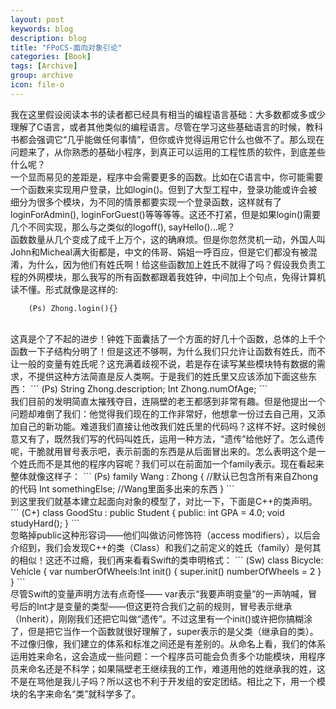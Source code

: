 ```yaml
---
layout: post
keywords: blog
description: blog
title: "FPoCS-面向对象引论"
categories: [Book]
tags: [Archive]
group: archive
icon: file-o
---
```




我在这里假设阅读本书的读者都已经具有相当的编程语言基础：大多数都或多或少理解了C语言，或者其他类似的编程语言。尽管在学习这些基础语言的时候，教科书都会强调它“几乎能做任何事情”，但你或许觉得运用它什么也做不了。那么现在问题来了，从你熟悉的基础小程序，到真正可以运用的工程性质的软件，到底差些什么呢？<br />
一个显而易见的差距是，程序中会需要更多的函数。比如在C语言中，你可能需要一个函数来实现用户登录，比如login()。但到了大型工程中，登录功能或许会被细分为很多个模块，为不同的情景都要实现一个登录函数，这样就有了loginForAdmin(), loginForGuest()等等等等。这还不打紧，但是如果login()需要几个不同实现，那么与之类似的logoff(), sayHello()...呢？<br />
函数数量从几个变成了成千上万个，这的确麻烦。但是你忽然灵机一动，外国人叫John和Micheal满大街都是，中文的伟哥、娟姐一呼百应，但是它们都没有被混淆，为什么，因为他们有姓氏啊！给这些函数加上姓氏不就得了吗？假设我负责工程的外网模块，那么我写的所有函数都跟着我姓钟，中间加上个句点，免得计算机读不懂。形式就像是这样的:
```
    (Ps) Zhong.login(){}
```
<br />
这真是个了不起的进步！钟姓下面囊括了一个方面的好几十个函数，总体的上千个函数一下子结构分明了！但是这还不够啊，为什么我们只允许让函数有姓氏，而不让一般的变量有姓氏呢？这充满着歧视不说，若是存在读写某些模块特有数据的需求，不提供这种方法简直是反人类啊。于是我们的姓氏里又应该添加下面这些东西：
```
    (Ps) String Zhong.description;
         Int Zhong.numOfAge;
```
<br />
我们目前的发明简直太摧残夺目，连隔壁的老王都感到非常有趣。但是他提出一个问题却难倒了我们：他觉得我们现在的工作非常好，他想拿一份过去自己用，又添加自己的新功能。难道我们直接让他改我们姓氏里的代码吗？这样不好。这时候创意又有了，既然我们写的代码叫姓氏，运用一种方法，“遗传”给他好了。怎么遗传呢，干脆就用冒号表示吧，表示前面的东西是从后面冒出来的。怎么表明这个是一个姓氏而不是其他的程序内容呢？我们可以在前面加一个family表示。现在看起来整体就像这样子：
```
    (Ps) family Wang : Zhong {
             //默认已包含所有来自Zhong的代码
             Int somethingElse; //Wang里面多出来的东西
         }
```
<br />
到这里我们就基本建立起面向对象的模型了，对比一下，下面是C++的类声明。
```
    (C+) class GoodStu : public Student
         {
         public:
             int GPA = 4.0;
             void studyHard();
         }
```
<br />
忽略掉public这种形容词——他们叫做访问修饰符（access modifiers），以后会介绍到，我们会发现C++的类（Class）和我们之前定义的姓氏（family）是何其的相似！这还不过瘾，我们再来看看Swift的类申明格式：
```
    (Sw) class Bicycle: Vehicle {
	    var numberOfWheels:Int
            init() {
                super.init()
                numberOfWheels = 2
            }
         } 
```
<br />
尽管Swift的变量声明方法有点奇怪—— var表示“我要声明变量”的一声呐喊，冒号后的Int才是变量的类型——但这更符合我们之前的规则，冒号表示继承（Inherit），刚刚我们还把它叫做“遗传”。不过这里有一个init()或许把你搞糊涂了，但是把它当作一个函数就很好理解了，super表示的是父类（继承自的类）。<br />
不过像归像，我们建立的体系和标准之间还是有差别的。从命名上看，我们的体系运用姓来命名，这会造成一些问题：一个程序员可能会负责多个功能模块，用程序员来命名还是不科学；如果隔壁老王继续我的工作，难道用他的姓继承我的姓，这不是在骂他是我儿子吗？所以这也不利于开发组的安定团结。相比之下，用一个模块的名字来命名“类”就科学多了。